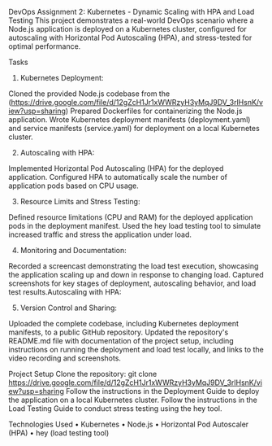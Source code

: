 DevOps Assignment 2: Kubernetes - Dynamic Scaling with HPA and Load Testing
This project demonstrates a real-world DevOps scenario where a Node.js application is deployed on a Kubernetes cluster, configured for autoscaling with Horizontal Pod Autoscaling (HPA), and stress-tested for optimal performance.

Tasks
1. Kubernetes Deployment:

Cloned the provided Node.js codebase from the (https://drive.google.com/file/d/12gZcH1Jr1xWWRzyH3yMqJ9DV_3rlHsnK/view?usp=sharing)
Prepared Dockerfiles for containerizing the Node.js application.
Wrote Kubernetes deployment manifests (deployment.yaml) and service manifests (service.yaml) for deployment on a local Kubernetes cluster.

2. Autoscaling with HPA:

Implemented Horizontal Pod Autoscaling (HPA) for the deployed application.
Configured HPA to automatically scale the number of application pods based on CPU usage.

3. Resource Limits and Stress Testing:

Defined resource limitations (CPU and RAM) for the deployed application pods in the deployment manifest.
Used the hey load testing tool to simulate increased traffic and stress the application under load.

4. Monitoring and Documentation:

Recorded a screencast demonstrating the load test execution, showcasing the application scaling up and down in response to changing load.
Captured screenshots for key stages of deployment, autoscaling behavior, and load test results.Autoscaling with HPA:

5. Version Control and Sharing:

Uploaded the complete codebase, including Kubernetes deployment manifests, to a public GitHub repository.
Updated the repository's README.md file with documentation of the project setup, including instructions on running the deployment and load test locally, and links to the video recording and screenshots.

Project Setup
Clone the repository: 
git clone https://drive.google.com/file/d/12gZcH1Jr1xWWRzyH3yMqJ9DV_3rlHsnK/view?usp=sharing
Follow the instructions in the Deployment Guide to deploy the application on a local Kubernetes cluster.
Follow the instructions in the Load Testing Guide to conduct stress testing using the hey tool.


 
 Technologies Used
• Kubernetes
• Node.js
• Horizontal Pod Autoscaler (HPA)
• hey (load testing tool)
